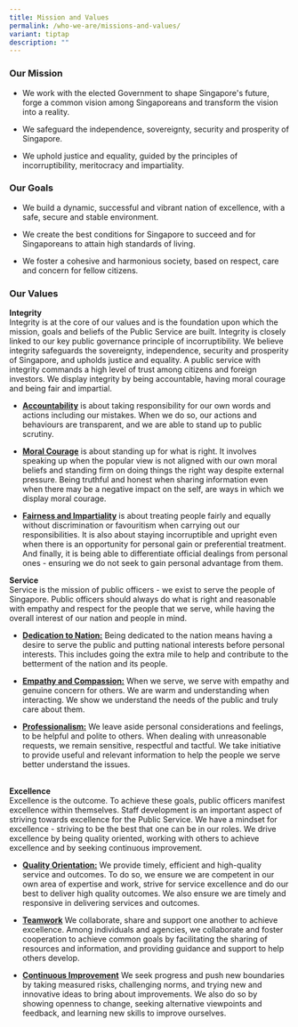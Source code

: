 ```yaml
---
title: Mission and Values
permalink: /who-we-are/missions-and-values/
variant: tiptap
description: ""
---
```

<h3><strong>Our Mission</strong></h3><ul data-tight="true" class="tight"><li><p>We work with the elected Government to shape Singapore's future, forge a common vision among Singaporeans and transform the vision into a reality.</p></li><li><p>We safeguard the independence, sovereignty, security and prosperity of Singapore.</p></li><li><p>We uphold justice and equality, guided by the principles of incorruptibility, meritocracy and impartiality.</p></li></ul><h3><strong>Our Goals</strong></h3><ul data-tight="true" class="tight"><li><p>We build a dynamic, successful and vibrant nation of excellence, with a safe, secure and stable environment.</p></li><li><p>We create the best conditions for Singapore to succeed and for Singaporeans to attain high standards of living.</p></li><li><p>We foster a cohesive and harmonious society, based on respect, care and concern for fellow citizens.</p></li></ul><h3><strong>Our Values</strong></h3><p><strong>Integrity<br></strong>Integrity is at the core of our values and is the foundation upon which the mission, goals and beliefs of the Public Service are built. Integrity is closely linked to our key public governance principle of incorruptibility. We believe integrity safeguards the sovereignty, independence, security and prosperity of Singapore, and upholds justice and equality. A public service with integrity commands a high level of trust among citizens and foreign investors. We display integrity by being accountable, having moral courage and being fair and impartial.</p><ul data-tight="true" class="tight"><li><p><strong><u>Accountability</u></strong> is about taking responsibility for our own words and actions including our mistakes. When we do so, our actions and behaviours are transparent, and we are able to stand up to public scrutiny.</p></li><li><p><strong><u>Moral Courage</u></strong> is about standing up for what is right. It involves speaking up when the popular view is not aligned with our own moral beliefs and standing firm on doing things the right way despite external pressure. Being truthful and honest when sharing information even when there may be a negative impact on the self, are ways in which we display moral courage.</p></li><li><p><strong><u>Fairness and Impartiality</u></strong> is about treating people fairly and equally without discrimination or favouritism when carrying out our responsibilities. It is also about staying incorruptible and upright even when there is an opportunity for personal gain or preferential treatment. And finally, it is being able to differentiate official dealings from personal ones - ensuring we do not seek to gain personal advantage from them.</p></li></ul><p><strong>Service</strong><br>Service is the mission of public officers - we exist to serve the people of Singapore. Public officers should always do what is right and reasonable with empathy and respect for the people that we serve, while having the overall interest of our nation and people in mind.</p><ul data-tight="true" class="tight"><li><p><strong><u>Dedication to Nation:</u></strong> Being dedicated to the nation means having a desire to serve the public and putting national interests before personal interests. This includes going the extra mile to help and contribute to the betterment of the nation and its people.</p></li><li><p><strong><u>Empathy and Compassion:</u></strong> When we serve, we serve with empathy and genuine concern for others. We are warm and understanding when interacting. We show we understand the needs of the public and truly care about them.</p></li><li><p><strong><u>Professionalism:</u></strong> We leave aside personal considerations and feelings, to be helpful and polite to others. When dealing with unreasonable requests, we remain sensitive, respectful and tactful. We take initiative to provide useful and relevant information to help the people we serve better understand the issues.</p></li></ul><p><strong><br>Excellence</strong><br>Excellence is the outcome. To achieve these goals, public officers manifest excellence within themselves. Staff development is an important aspect of striving towards excellence for the Public Service. We have a mindset for excellence - striving to be the best that one can be in our roles. We drive excellence by being quality oriented, working with others to achieve excellence and by seeking continuous improvement.</p><ul data-tight="true" class="tight"><li><p><strong><u>Quality Orientation:</u></strong> We provide timely, efficient and high-quality service and outcomes. To do so, we ensure we are competent in our own area of expertise and work, strive for service excellence and do our best to deliver high quality outcomes. We also ensure we are timely and responsive in delivering services and outcomes.</p></li><li><p><strong><u>Teamwork</u></strong> We collaborate, share and support one another to achieve excellence. Among individuals and agencies, we collaborate and foster cooperation to achieve common goals by facilitating the sharing of resources and information, and providing guidance and support to help others develop.</p></li><li><p><strong><u>Continuous Improvement</u></strong> We seek progress and push new boundaries by taking measured risks, challenging norms, and trying new and innovative ideas to bring about improvements. We also do so by showing openness to change, seeking alternative viewpoints and feedback, and learning new skills to improve ourselves.</p></li></ul><p><br></p>